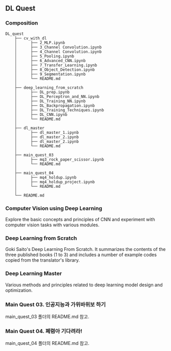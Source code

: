 ## DL Quest

### Composition


```
DL_quest
    ├── cv_with_dl
    │      ├── 2_MLP.ipynb
    │      ├── 3_Channel Convolution.ipynb
    │      ├── 4_Channel Convolution.ipynb
    │      ├── 5_Pooling.ipynb
    │      ├── 6_Advanced_CNN.ipynb
    │      ├── 7_Transfer_Learning.ipynb
    │      ├── 8_Object_Detection.ipynb
    │      ├── 9_Segmentation.ipynb
    │      └── README.md
    │
    ├── deep_learning_from_scratch
    │      ├── DL_prep.ipynb
    │      ├── DL_Perceptron_and_NN.ipynb
    │      ├── DL_Training_NN.ipynb
    │      ├── DL_Backpropagation.ipynb
    │      ├── DL_Training_Techniques.ipynb
    │      ├── DL_CNN.ipynb
    │      └── README.md
    │
    ├── dl_master
    │      ├── dl_master_1.ipynb
    │      ├── dl_master_2.ipynb
    │      ├── dl_master_2.ipynb
    │      └── README.md
    │
    ├── main_quest_03
    │      ├── mq3_rock_paper_scissor.ipynb
    │      └── README.md
    │
    ├── main_quest_04
    │      ├── mq4_holdup.ipynb
    │      ├── mq4_holdup_project.ipynb
    │      └── README.md
    │      
    └── README.md
```

### Computer Vision using Deep Learning

Explore the basic concepts and principles of CNN and experiment with computer vision tasks with various modules.


### Deep Learning from Scratch

Goki Saito's Deep Learning From Scratch. It summarizes the contents of the three published books (1 to 3) and includes a number of example codes copied from the translator's library.


### Deep Learning Master

Various methods and principles related to deep learning model design and optimization.


### Main Quest 03. 인공지능과 가위바위보 하기

main_quest_03 폴더의 README.md 참고.  


### Main Quest 04. 폐렴아 기다려라!

main_quest_04 폴더의 README.md 참고.  
